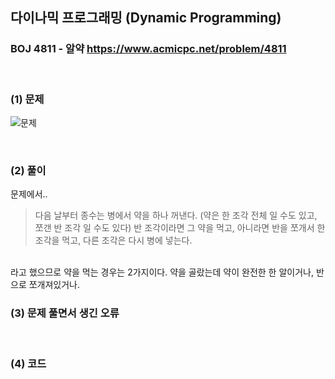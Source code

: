 ## 다이나믹 프로그래밍 (Dynamic Programming) 
### BOJ 4811 - 알약      <https://www.acmicpc.net/problem/4811>

<br>

### (1) 문제 ###
![문제](https://user-images.githubusercontent.com/83392219/141604509-1055a5b8-e81e-48db-a36d-3e815e3d2ebe.JPG)

<br>

### (2) 풀이 ###

문제에서..
> 다음 날부터 종수는 병에서 약을 하나 꺼낸다. (약은 한 조각 전체 일 수도 있고, 쪼갠 반 조각 일 수도 있다) 반 조각이라면 그 약을 먹고, 아니라면 반을 쪼개서 한 조각을 먹고, 다른 조각은 다시 병에 넣는다.  
<br>
라고 했으므로 약을 먹는 경우는 2가지이다. 약을 골랐는데 약이 완전한 한 알이거나, 반으로 쪼개져있거나.


<br>

### (3) 문제 풀면서 생긴 오류 ###




<br>

### (4) 코드 ###
